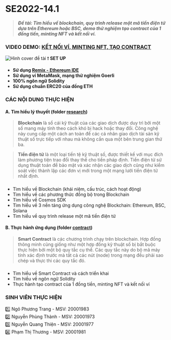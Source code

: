 # SE2022-14.1
>***Đề tài: Tìm hiểu về blockchain, quy trình release một mã tiền điện tử dựa trên Ethereum hoặc BSC, demo thử nghiệm tạo contract của 1 đồng tiền, minting NFT và kết nối ví.***

### VIDEO DEMO: [KẾT NỐI VÍ, MINTING NFT, TẠO CONTRACT](https://drive.google.com/file/d/1M5OLmHaSG8hHEha9ZCqBQI32i0Uh0f9N/view?usp=sharing)
![Hình cover đề tài](https://github.com/Phuong-Trang/se2022-14.1/blob/main/png/0.png)
:exclamation: **SET UP**
- **Sử dụng [Remix - Ethereum IDE](https://remix.ethereum.org/)**
- **Sử dụng ví MetaMask, mạng thử nghiệm Goerli**
- **100% ngôn ngữ Solidity**
- **Sử dụng chuẩn ERC20 của đồng ETH**

### CÁC NỘI DUNG THỰC HIỆN 
#### A. Tìm hiểu lý thuyết (folder [research](https://github.com/Phuong-Trang/se2022-14.1/tree/main/research)) 
> **Blockchain** là sổ cái kỹ thuật của các giao dịch được duy trì bởi một số mang máy tính theo cách khó bị hack hoặc thay đổi. Công nghệ này cung cấp một cách an toàn để các cá nhân giao dịch tài sản kỹ thuật số trực tiếp với nhau mà không cần qua một bên trung gian thứ ba.

> **Tiền điện tử** là một loại tiền tệ kỹ thuật số, được thiết kế với mục đích làm phương tiện trao đổi thay thế cho tiền pháp định. Tiền điện tử sử dụng thuật toán để bảo mật và xác nhận các giao dịch cũng như kiểm soát việc thành lập các đơn vị mới trong một mạng lưới tiền điện tử nhất định.

##### 
- Tìm hiểu về Blockchain (khái niệm, cấu trúc, cách hoạt động)
- Tìm hiểu về các phương thức đồng bộ trong Blockchain  
- Tìm hiểu về Cosmos SDK
- Tìm hiểu về 3 nền tảng ứng dụng công nghệ Blockchain: Ethereum, BSC, Solana
- Tìm hiểu về quy trình release một mã tiền điện tử 

#### B. Thực hành ứng dụng (folder [contract](https://github.com/Phuong-Trang/se2022-14.1/tree/main/contract)) 
> **Smart Contract** là các chương trình chạy trên blockchain. Hợp đồng thông minh cũng giống như một hợp đồng kỹ thuật số bị bắt buộc thực hiện bởi một bộ quy tắc cụ thể. Các quy tắc này do bộ mã máy tính xác định trước mà tất cả các nút (node) trong mạng đều phải sao chép và thực thi các quy tắc đó.

##### 
- Tìm hiểu về Smart Contract và cách triển khai 
- Tìm hiểu về ngôn ngữ Solidity 
- Thực hành tạo contract của 1 đồng tiền, minting NFT và kết nối ví

### SINH VIÊN THỰC HIỆN 
:one: Ngô Phương Trang - MSV: 20001983 <br />
:two: Nguyễn Phùng Thành - MSV: 20001973 <br />
:three: Nguyễn Quang Thiện - MSV: 20001977 <br />
:four: Phạm Thị Thương - MSV: 20001981 
